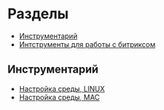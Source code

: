 # Разделы
- [Инструментарий](#Инструментарий)
- [Интструменты для работы с битриксом](/articles/bitrix/README.md)



## Инструментарий
- [Настройка среды, LINUX](/articles/linux/settings/README.md)
- [Настройка среды,  MAC](/articles/mac/settings/README.md)